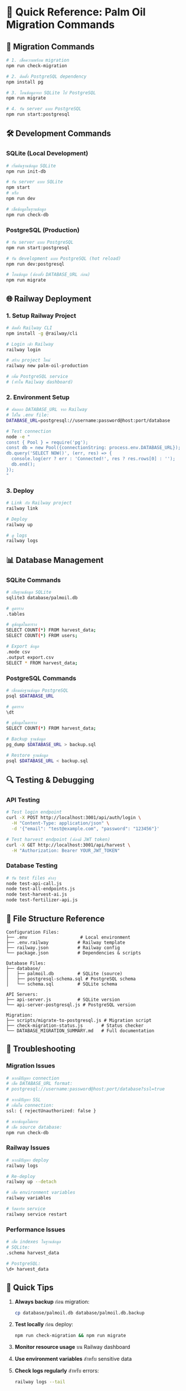 # 🔧 Quick Reference: Palm Oil Migration Commands

## 🚀 Migration Commands

```bash
# 1. เช็คความพร้อม migration
npm run check-migration

# 2. ติดตั้ง PostgreSQL dependency
npm install pg

# 3. โอนข้อมูลจาก SQLite ไป PostgreSQL
npm run migrate

# 4. รัน server แบบ PostgreSQL
npm run start:postgresql
```

## 🛠️ Development Commands

### SQLite (Local Development)
```bash
# เริ่มต้นฐานข้อมูล SQLite
npm run init-db

# รัน server แบบ SQLite
npm start
# หรือ
npm run dev

# เช็คข้อมูลในฐานข้อมูล
npm run check-db
```

### PostgreSQL (Production)
```bash
# รัน server แบบ PostgreSQL
npm run start:postgresql

# รัน development แบบ PostgreSQL (hot reload)
npm run dev:postgresql

# โอนข้อมูล (ต้องตั้ง DATABASE_URL ก่อน)
npm run migrate
```

## 🌐 Railway Deployment

### 1. Setup Railway Project
```bash
# ติดตั้ง Railway CLI
npm install -g @railway/cli

# Login เข้า Railway
railway login

# สร้าง project ใหม่
railway new palm-oil-production

# เพิ่ม PostgreSQL service
# (ทำใน Railway dashboard)
```

### 2. Environment Setup
```bash
# คัดลอก DATABASE_URL จาก Railway
# ใส่ใน .env file:
DATABASE_URL=postgresql://username:password@host:port/database

# Test connection
node -e "
const { Pool } = require('pg');
const db = new Pool({connectionString: process.env.DATABASE_URL});
db.query('SELECT NOW()', (err, res) => {
  console.log(err ? err : 'Connected!', res ? res.rows[0] : '');
  db.end();
});
"
```

### 3. Deploy
```bash
# Link กับ Railway project
railway link

# Deploy
railway up

# ดู logs
railway logs
```

## 📊 Database Management

### SQLite Commands
```bash
# เปิดฐานข้อมูล SQLite
sqlite3 database/palmoil.db

# ดูตาราง
.tables

# ดูข้อมูลในตาราง
SELECT COUNT(*) FROM harvest_data;
SELECT COUNT(*) FROM users;

# Export ข้อมูล
.mode csv
.output export.csv
SELECT * FROM harvest_data;
```

### PostgreSQL Commands
```bash
# เชื่อมต่อฐานข้อมูล PostgreSQL
psql $DATABASE_URL

# ดูตาราง
\dt

# ดูข้อมูลในตาราง
SELECT COUNT(*) FROM harvest_data;

# Backup ฐานข้อมูล
pg_dump $DATABASE_URL > backup.sql

# Restore ฐานข้อมูล
psql $DATABASE_URL < backup.sql
```

## 🔍 Testing & Debugging

### API Testing
```bash
# Test login endpoint
curl -X POST http://localhost:3001/api/auth/login \
  -H "Content-Type: application/json" \
  -d '{"email": "test@example.com", "password": "123456"}'

# Test harvest endpoint (ต้องมี JWT token)
curl -X GET http://localhost:3001/api/harvest \
  -H "Authorization: Bearer YOUR_JWT_TOKEN"
```

### Database Testing
```bash
# รัน test files ต่างๆ
node test-api-call.js
node test-all-endpoints.js
node test-harvest-ai.js
node test-fertilizer-api.js
```

## 📁 File Structure Reference

```
Configuration Files:
├── .env                    # Local environment
├── .env.railway           # Railway template
├── railway.json           # Railway config
└── package.json           # Dependencies & scripts

Database Files:
├── database/
│   ├── palmoil.db         # SQLite (source)
│   ├── postgresql-schema.sql # PostgreSQL schema
│   └── schema.sql         # SQLite schema

API Servers:
├── api-server.js          # SQLite version
└── api-server-postgresql.js # PostgreSQL version

Migration:
├── scripts/migrate-to-postgresql.js # Migration script
├── check-migration-status.js       # Status checker
└── DATABASE_MIGRATION_SUMMARY.md   # Full documentation
```

## 🚨 Troubleshooting

### Migration Issues
```bash
# หากมีปัญหา connection
# เช็ค DATABASE_URL format:
# postgresql://username:password@host:port/database?ssl=true

# หากมีปัญหา SSL
# เพิ่มใน connection:
ssl: { rejectUnauthorized: false }

# หากข้อมูลไม่ครบ
# เช็ค source database:
npm run check-db
```

### Railway Issues  
```bash
# หากมีปัญหา deploy
railway logs

# Re-deploy
railway up --detach

# เช็ค environment variables
railway variables

# รีสตาร์ท service
railway service restart
```

### Performance Issues
```bash
# เช็ค indexes ในฐานข้อมูล
# SQLite:
.schema harvest_data

# PostgreSQL:
\d+ harvest_data
```

## 🎯 Quick Tips

1. **Always backup** ก่อน migration:
   ```bash
   cp database/palmoil.db database/palmoil.db.backup
   ```

2. **Test locally** ก่อน deploy:
   ```bash
   npm run check-migration && npm run migrate
   ```

3. **Monitor resource usage** บน Railway dashboard

4. **Use environment variables** สำหรับ sensitive data

5. **Check logs regularly** สำหรับ errors:
   ```bash
   railway logs --tail
   ```